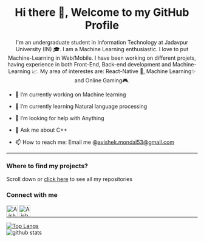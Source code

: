 <h1 align="center"> Hi there 👋, Welcome to my GitHub Profile<br/> </h1> 
<p align="center">
I'm an undergraduate student in Information Technology at Jadavpur University (IN) 🎓.
I am a Machine Learning enthusiastic. I love to put Machine-Learning in Web/Mobile. I have been working on different projets, having experience in both Front-End, Back-end development and Machine-Learning 📈. My area of interestes are: React-Native 📱, Machine Learning✨ and Online Gaming🎮. </p>

- 🔭 I’m currently working on Machine learning
- 🌱 I’m currently learning Natural language processing

- 🤔 I’m looking for help with Anything
- 💬 Ask me about C++
- 📫 How to reach me: Email me @avishek.mondal53@gmail.com
<!-- - 😄 Pronouns: ...
- 👯 I’m looking to collaborate on ...
- ⚡ Fun fact: They created internet without the internet -->

---------------------------------------------------------------------------------------------------------------------------------------------------------------------------------
### Where to find my projects?

Scroll down or [click here](https://github.com/AvishekGhost?tab=repositories) to see all my repositories

### Connect with me


<p align="center">
<a href="https://www.linkedin.com/in/avishekghost/">
  <img align="left" alt="Aishek's LinkedIn" width="30px" src="https://cdn.jsdelivr.net/npm/simple-icons@v3/icons/linkedin.svg" />
</a>
<a href="https://facebook.com/avishek.mondal53">
  <img align="left" alt="Aishek's LinkedIn" width="30px" src="https://image.flaticon.com/icons/svg/21/21155.svg" />
</a>
</p>
<br /> 
<hr/>

[![Top Langs](https://github-readme-stats.vercel.app/api/top-langs/?username=Arnab0999&show_icons=true&layout=compact&theme=vue)](https://github.com/anuraghazra/github-readme-stats) <br/>
![github stats](https://github-readme-stats.vercel.app/api?username=AvishekGhost&show_icons=true&&hide_border=true&title_color=red&icon_color=red)


